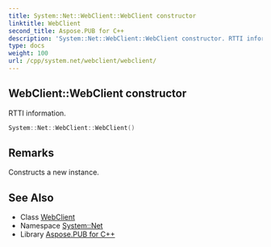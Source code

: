 ```yaml
---
title: System::Net::WebClient::WebClient constructor
linktitle: WebClient
second_title: Aspose.PUB for C++
description: 'System::Net::WebClient::WebClient constructor. RTTI information in C++.'
type: docs
weight: 100
url: /cpp/system.net/webclient/webclient/
---
```

## WebClient::WebClient constructor


RTTI information.

```cpp
System::Net::WebClient::WebClient()
```

## Remarks


Constructs a new instance. 
## See Also

* Class [WebClient](../)
* Namespace [System::Net](../../)
* Library [Aspose.PUB for C++](../../../)
